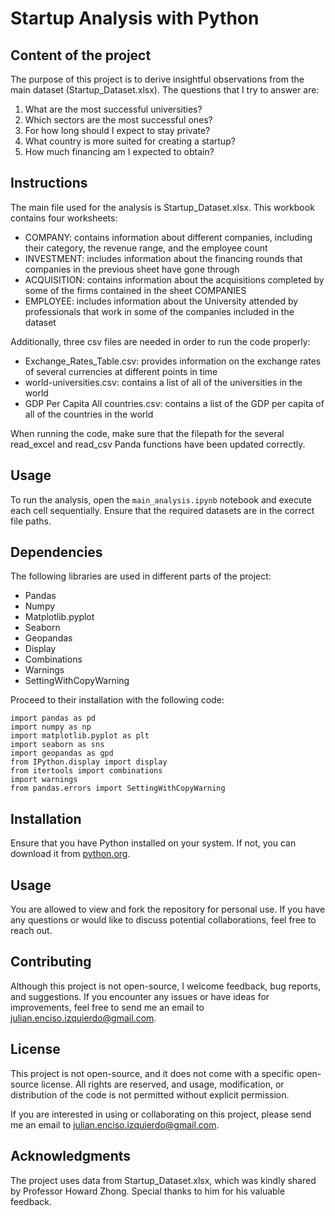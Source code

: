 # Startup Analysis with Python

## Content of the project
The purpose of this project is to derive insightful observations from the main dataset (Startup_Dataset.xlsx). The questions that I try to answer are:
1) What are the most successful universities?
2) Which sectors are the most successful ones?
3) For how long should I expect to stay private?
4) What country is more suited for creating a startup?
5) How much financing am I expected to obtain?


## Instructions
The main file used for the analysis is Startup_Dataset.xlsx. This workbook contains four worksheets:
- COMPANY: contains information about different companies, including their category, the revenue range, and the employee count
- INVESTMENT: includes information about the financing rounds that companies in the previous sheet have gone through
- ACQUISITION: contains information about the acquisitions completed by some of the firms contained in the sheet COMPANIES
- EMPLOYEE: includes information about the University attended by professionals that work in some of the companies included in the dataset

Additionally, three csv files are needed in order to run the code properly:
- Exchange_Rates_Table.csv: provides information on the exchange rates of several currencies at different points in time
- world-universities.csv: contains a list of all of the universities in the world
- GDP Per Capita All countries.csv: contains a list of the GDP per capita of all of the countries in the world

When running the code, make sure that the filepath for the several read_excel and read_csv Panda functions have been updated correctly.


## Usage

To run the analysis, open the `main_analysis.ipynb` notebook and execute each cell sequentially. Ensure that the required datasets are in the correct file paths.


## Dependencies

The following libraries are used in different parts of the project:
- Pandas
- Numpy
- Matplotlib.pyplot
- Seaborn
- Geopandas
- Display
- Combinations
- Warnings
- SettingWithCopyWarning


Proceed to their installation with the following code:

```
import pandas as pd
import numpy as np
import matplotlib.pyplot as plt
import seaborn as sns
import geopandas as gpd
from IPython.display import display
from itertools import combinations
import warnings
from pandas.errors import SettingWithCopyWarning
```

## Installation
Ensure that you have Python installed on your system. If not, you can download it from [python.org](https://www.python.org/downloads/).


## Usage
You are allowed to view and fork the repository for personal use. If you have any questions or would like to discuss potential collaborations, feel free to reach out.


## Contributing
Although this project is not open-source, I welcome feedback, bug reports, and suggestions. If you encounter any issues or have ideas for improvements, feel free to send me an email to julian.enciso.izquierdo@gmail.com.


## License
This project is not open-source, and it does not come with a specific open-source license. All rights are reserved, and usage, modification, or distribution of the code is not permitted without explicit permission.

If you are interested in using or collaborating on this project, please send me an email to julian.enciso.izquierdo@gmail.com.

## Acknowledgments
The project uses data from Startup_Dataset.xlsx, which was kindly shared by Professor Howard Zhong. Special thanks to him for his valuable feedback.
